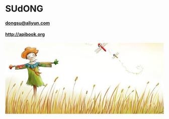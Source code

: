 #                        SUdONG
####                 dongsu@aliyun.com
####                 http://apibook.org
![image](https://github.com/sud2g/sudong/blob/master/face/scarecrow.jpg)
<!--###*[Vue.js](http://cn.vuejs.org/)-->
